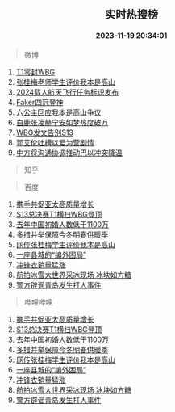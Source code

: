 <div align="center"><h2>实时热搜榜</h2><h4>2023-11-19 20:34:01</h4></div>

> 微博  

1. [T1零封WBG](https://s.weibo.com/weibo?q=T1%E9%9B%B6%E5%B0%81WBG&t=31&band_rank=1&Refer=top)<br />
2. [张桂梅老师学生评价我本是高山](https://s.weibo.com/weibo?q=%23%E5%BC%A0%E6%A1%82%E6%A2%85%E8%80%81%E5%B8%88%E5%AD%A6%E7%94%9F%E8%AF%84%E4%BB%B7%E6%88%91%E6%9C%AC%E6%98%AF%E9%AB%98%E5%B1%B1%23&t=31&band_rank=2&Refer=top)<br />
3. [2024载人航天飞行任务标识发布](https://s.weibo.com/weibo?q=%232024%E8%BD%BD%E4%BA%BA%E8%88%AA%E5%A4%A9%E9%A3%9E%E8%A1%8C%E4%BB%BB%E5%8A%A1%E6%A0%87%E8%AF%86%E5%8F%91%E5%B8%83%23&t=31&band_rank=3&Refer=top)<br />
4. [Faker四冠登神](https://s.weibo.com/weibo?q=%23Faker%E5%9B%9B%E5%86%A0%E7%99%BB%E7%A5%9E%23&t=31&band_rank=4&Refer=top)<br />
5. [六公主回应我本是高山争议](https://s.weibo.com/weibo?q=%23%E5%85%AD%E5%85%AC%E4%B8%BB%E5%9B%9E%E5%BA%94%E6%88%91%E6%9C%AC%E6%98%AF%E9%AB%98%E5%B1%B1%E4%BA%89%E8%AE%AE%23&t=31&band_rank=5&Refer=top)<br />
6. [白鹿张凌赫宁安如梦热度破万](https://s.weibo.com/weibo?q=%23%E7%99%BD%E9%B9%BF%E5%BC%A0%E5%87%8C%E8%B5%AB%E5%AE%81%E5%AE%89%E5%A6%82%E6%A2%A6%E7%83%AD%E5%BA%A6%E7%A0%B4%E4%B8%87%23&t=31&band_rank=6&Refer=top)<br />
7. [WBG发文告别S13](https://s.weibo.com/weibo?q=WBG%E5%8F%91%E6%96%87%E5%91%8A%E5%88%ABS13&t=31&band_rank=7&Refer=top)<br />
8. [郭艾伦吐槽以爱为营剧情](https://s.weibo.com/weibo?q=%23%E9%83%AD%E8%89%BE%E4%BC%A6%E5%90%90%E6%A7%BD%E4%BB%A5%E7%88%B1%E4%B8%BA%E8%90%A5%E5%89%A7%E6%83%85%23&t=31&band_rank=8&Refer=top)<br />
9. [中方将沟通协调推动巴以冲突降温](https://s.weibo.com/weibo?q=%23%E4%B8%AD%E6%96%B9%E5%B0%86%E6%B2%9F%E9%80%9A%E5%8D%8F%E8%B0%83%E6%8E%A8%E5%8A%A8%E5%B7%B4%E4%BB%A5%E5%86%B2%E7%AA%81%E9%99%8D%E6%B8%A9%23&t=31&band_rank=9&Refer=top)<br />

> 知乎  


> 百度  

1. [携手共促亚太高质量增长](https://www.baidu.com/s?wd=%E6%90%BA%E6%89%8B%E5%85%B1%E4%BF%83%E4%BA%9A%E5%A4%AA%E9%AB%98%E8%B4%A8%E9%87%8F%E5%A2%9E%E9%95%BF&sa=fyb_news&rsv_dl=fyb_news)<br />
2. [S13总决赛T1横扫WBG登顶](https://www.baidu.com/s?wd=S13%E6%80%BB%E5%86%B3%E8%B5%9BT1%E6%A8%AA%E6%89%ABWBG%E7%99%BB%E9%A1%B6&sa=fyb_news&rsv_dl=fyb_news)<br />
3. [去年中国初婚人数低于1100万](https://www.baidu.com/s?wd=%E5%8E%BB%E5%B9%B4%E4%B8%AD%E5%9B%BD%E5%88%9D%E5%A9%9A%E4%BA%BA%E6%95%B0%E4%BD%8E%E4%BA%8E1100%E4%B8%87&sa=fyb_news&rsv_dl=fyb_news)<br />
4. [多措并举保障今冬明春供暖季](https://www.baidu.com/s?wd=%E5%A4%9A%E6%8E%AA%E5%B9%B6%E4%B8%BE%E4%BF%9D%E9%9A%9C%E4%BB%8A%E5%86%AC%E6%98%8E%E6%98%A5%E4%BE%9B%E6%9A%96%E5%AD%A3&sa=fyb_news&rsv_dl=fyb_news)<br />
5. [网传张桂梅学生评价我本是高山](https://www.baidu.com/s?wd=%E7%BD%91%E4%BC%A0%E5%BC%A0%E6%A1%82%E6%A2%85%E5%AD%A6%E7%94%9F%E8%AF%84%E4%BB%B7%E6%88%91%E6%9C%AC%E6%98%AF%E9%AB%98%E5%B1%B1&sa=fyb_news&rsv_dl=fyb_news)<br />
6. [一座县城的“编外困局”](https://www.baidu.com/s?wd=%E4%B8%80%E5%BA%A7%E5%8E%BF%E5%9F%8E%E7%9A%84%E2%80%9C%E7%BC%96%E5%A4%96%E5%9B%B0%E5%B1%80%E2%80%9D&sa=fyb_news&rsv_dl=fyb_news)<br />
7. [冲锋衣销量猛涨](https://www.baidu.com/s?wd=%E5%86%B2%E9%94%8B%E8%A1%A3%E9%94%80%E9%87%8F%E7%8C%9B%E6%B6%A8&sa=fyb_news&rsv_dl=fyb_news)<br />
8. [航拍冰雪大世界采冰现场 冰块如方糖](https://www.baidu.com/s?wd=%E8%88%AA%E6%8B%8D%E5%86%B0%E9%9B%AA%E5%A4%A7%E4%B8%96%E7%95%8C%E9%87%87%E5%86%B0%E7%8E%B0%E5%9C%BA+%E5%86%B0%E5%9D%97%E5%A6%82%E6%96%B9%E7%B3%96&sa=fyb_news&rsv_dl=fyb_news)<br />
9. [警方辟谣青岛发生打人事件](https://www.baidu.com/s?wd=%E8%AD%A6%E6%96%B9%E8%BE%9F%E8%B0%A3%E9%9D%92%E5%B2%9B%E5%8F%91%E7%94%9F%E6%89%93%E4%BA%BA%E4%BA%8B%E4%BB%B6&sa=fyb_news&rsv_dl=fyb_news)<br />

> 哔哩哔哩  

1. [携手共促亚太高质量增长](https://www.baidu.com/s?wd=%E6%90%BA%E6%89%8B%E5%85%B1%E4%BF%83%E4%BA%9A%E5%A4%AA%E9%AB%98%E8%B4%A8%E9%87%8F%E5%A2%9E%E9%95%BF&sa=fyb_news&rsv_dl=fyb_news)<br />
2. [S13总决赛T1横扫WBG登顶](https://www.baidu.com/s?wd=S13%E6%80%BB%E5%86%B3%E8%B5%9BT1%E6%A8%AA%E6%89%ABWBG%E7%99%BB%E9%A1%B6&sa=fyb_news&rsv_dl=fyb_news)<br />
3. [去年中国初婚人数低于1100万](https://www.baidu.com/s?wd=%E5%8E%BB%E5%B9%B4%E4%B8%AD%E5%9B%BD%E5%88%9D%E5%A9%9A%E4%BA%BA%E6%95%B0%E4%BD%8E%E4%BA%8E1100%E4%B8%87&sa=fyb_news&rsv_dl=fyb_news)<br />
4. [多措并举保障今冬明春供暖季](https://www.baidu.com/s?wd=%E5%A4%9A%E6%8E%AA%E5%B9%B6%E4%B8%BE%E4%BF%9D%E9%9A%9C%E4%BB%8A%E5%86%AC%E6%98%8E%E6%98%A5%E4%BE%9B%E6%9A%96%E5%AD%A3&sa=fyb_news&rsv_dl=fyb_news)<br />
5. [网传张桂梅学生评价我本是高山](https://www.baidu.com/s?wd=%E7%BD%91%E4%BC%A0%E5%BC%A0%E6%A1%82%E6%A2%85%E5%AD%A6%E7%94%9F%E8%AF%84%E4%BB%B7%E6%88%91%E6%9C%AC%E6%98%AF%E9%AB%98%E5%B1%B1&sa=fyb_news&rsv_dl=fyb_news)<br />
6. [一座县城的“编外困局”](https://www.baidu.com/s?wd=%E4%B8%80%E5%BA%A7%E5%8E%BF%E5%9F%8E%E7%9A%84%E2%80%9C%E7%BC%96%E5%A4%96%E5%9B%B0%E5%B1%80%E2%80%9D&sa=fyb_news&rsv_dl=fyb_news)<br />
7. [冲锋衣销量猛涨](https://www.baidu.com/s?wd=%E5%86%B2%E9%94%8B%E8%A1%A3%E9%94%80%E9%87%8F%E7%8C%9B%E6%B6%A8&sa=fyb_news&rsv_dl=fyb_news)<br />
8. [航拍冰雪大世界采冰现场 冰块如方糖](https://www.baidu.com/s?wd=%E8%88%AA%E6%8B%8D%E5%86%B0%E9%9B%AA%E5%A4%A7%E4%B8%96%E7%95%8C%E9%87%87%E5%86%B0%E7%8E%B0%E5%9C%BA+%E5%86%B0%E5%9D%97%E5%A6%82%E6%96%B9%E7%B3%96&sa=fyb_news&rsv_dl=fyb_news)<br />
9. [警方辟谣青岛发生打人事件](https://www.baidu.com/s?wd=%E8%AD%A6%E6%96%B9%E8%BE%9F%E8%B0%A3%E9%9D%92%E5%B2%9B%E5%8F%91%E7%94%9F%E6%89%93%E4%BA%BA%E4%BA%8B%E4%BB%B6&sa=fyb_news&rsv_dl=fyb_news)<br />
